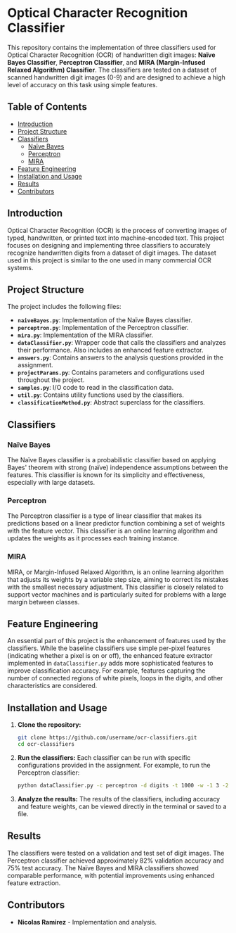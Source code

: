 # Optical Character Recognition Classifier

This repository contains the implementation of three classifiers used for Optical Character Recognition (OCR) of handwritten digit images: **Naïve Bayes Classifier**, **Perceptron Classifier**, and **MIRA (Margin-Infused Relaxed Algorithm) Classifier**. The classifiers are tested on a dataset of scanned handwritten digit images (0-9) and are designed to achieve a high level of accuracy on this task using simple features.

## Table of Contents
- [Introduction](#introduction)
- [Project Structure](#project-structure)
- [Classifiers](#classifiers)
  - [Naïve Bayes](#naïve-bayes)
  - [Perceptron](#perceptron)
  - [MIRA](#mira)
- [Feature Engineering](#feature-engineering)
- [Installation and Usage](#installation-and-usage)
- [Results](#results)
- [Contributors](#contributors)

## Introduction

Optical Character Recognition (OCR) is the process of converting images of typed, handwritten, or printed text into machine-encoded text. This project focuses on designing and implementing three classifiers to accurately recognize handwritten digits from a dataset of digit images. The dataset used in this project is similar to the one used in many commercial OCR systems.

## Project Structure

The project includes the following files:

- **`naiveBayes.py`**: Implementation of the Naïve Bayes classifier.
- **`perceptron.py`**: Implementation of the Perceptron classifier.
- **`mira.py`**: Implementation of the MIRA classifier.
- **`dataClassifier.py`**: Wrapper code that calls the classifiers and analyzes their performance. Also includes an enhanced feature extractor.
- **`answers.py`**: Contains answers to the analysis questions provided in the assignment.
- **`projectParams.py`**: Contains parameters and configurations used throughout the project.
- **`samples.py`**: I/O code to read in the classification data.
- **`util.py`**: Contains utility functions used by the classifiers.
- **`classificationMethod.py`**: Abstract superclass for the classifiers.
  
## Classifiers

### Naïve Bayes

The Naïve Bayes classifier is a probabilistic classifier based on applying Bayes' theorem with strong (naïve) independence assumptions between the features. This classifier is known for its simplicity and effectiveness, especially with large datasets.

### Perceptron

The Perceptron classifier is a type of linear classifier that makes its predictions based on a linear predictor function combining a set of weights with the feature vector. This classifier is an online learning algorithm and updates the weights as it processes each training instance.

### MIRA

MIRA, or Margin-Infused Relaxed Algorithm, is an online learning algorithm that adjusts its weights by a variable step size, aiming to correct its mistakes with the smallest necessary adjustment. This classifier is closely related to support vector machines and is particularly suited for problems with a large margin between classes.

## Feature Engineering

An essential part of this project is the enhancement of features used by the classifiers. While the baseline classifiers use simple per-pixel features (indicating whether a pixel is on or off), the enhanced feature extractor implemented in `dataClassifier.py` adds more sophisticated features to improve classification accuracy. For example, features capturing the number of connected regions of white pixels, loops in the digits, and other characteristics are considered.

## Installation and Usage

1. **Clone the repository:**
   ```bash
   git clone https://github.com/username/ocr-classifiers.git
   cd ocr-classifiers
   ```

2. **Run the classifiers:**
   Each classifier can be run with specific configurations provided in the assignment. For example, to run the Perceptron classifier:
   ```bash
   python dataClassifier.py -c perceptron -d digits -t 1000 -w -1 3 -2 6
   ```

3. **Analyze the results:**
   The results of the classifiers, including accuracy and feature weights, can be viewed directly in the terminal or saved to a file.

## Results

The classifiers were tested on a validation and test set of digit images. The Perceptron classifier achieved approximately 82% validation accuracy and 75% test accuracy. The Naïve Bayes and MIRA classifiers showed comparable performance, with potential improvements using enhanced feature extraction.

## Contributors

- **Nicolas Ramirez** - Implementation and analysis.

